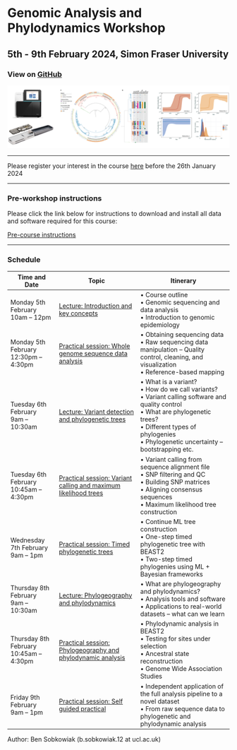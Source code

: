# Genomic Analysis and Phylodynamics Workshop

## 5th - 9th February 2024, Simon Fraser University

### View on [GitHub](https://github.com/bensobkowiak/GenomicsCourse/)

![Title Image](Sequence_trees.png)


---


Please register your interest in the course [here](https://form.jotform.com/240141804355347) before the 26th January 2024


---

### Pre-workshop instructions

Please click the link below for instructions to download and install all data and software required for this course:

[Pre-course instructions](PreCourse_instructions.md)

---

### Schedule

| Time and Date                  | Topic                                           | Itinerary                                                 |
|--------------------------------|-------------------------------------------------|-----------------------------------------------------------|
| Monday 5th February <br> 10am – 12pm | [Lecture: Introduction and key concepts](Lectures/Introduction.md) | • Course outline<br>• Genomic sequencing and data analysis<br>• Introduction to genomic epidemiology |
| Monday 5th February <br> 12:30pm – 4:30pm | [Practical session: Whole genome sequence data analysis](Practicals/WGS_Analysis.md) | • Obtaining sequencing data<br>• Raw sequencing data manipulation – Quality control, cleaning, and visualization<br>• Reference-based mapping |
| Tuesday 6th February <br> 9am – 10:30am | [Lecture: Variant detection and phylogenetic trees](Lectures/VariantCalling.md) | • What is a variant?<br>• How do we call variants?<br>• Variant calling software and quality control<br>• What are phylogenetic trees?<br>• Different types of phylogenies<br>• Phylogenetic uncertainty – bootstrapping etc. |
| Tuesday 6th February <br> 10:45am – 4:30pm | [Practical session: Variant calling and maximum likelihood trees](Practicals/VariantCalling_MLtrees.md) | • Variant calling from sequence alignment file<br>• SNP filtering and QC<br>• Building SNP matrices<br>• Aligning consensus sequences<br>• Maximum likelihood tree construction |
| Wednesday 7th February <br> 9am – 1pm | [Practical session: Timed phylogenetic trees](Practicals/Phylogenetics.md) | • Continue ML tree construction<br>• One-step timed phylogenetic tree with BEAST2<br>• Two-step timed phylogenies using ML + Bayesian frameworks |
| Thursday 8th February <br> 9am – 10:30am | [Lecture: Phylogeography and phylodynamics](Lectures/Phylogeography_Phylodynamics.md) | • What are phylogeography and phylodynamics?<br>• Analysis tools and software<br>• Applications to real-world datasets – what can we learn |
| Thursday 8th February <br> 10:45am – 4:30pm | [Practical session: Phylogeography and phylodynamic analysis](Practicals/Phylodynamics.md) | • Phylodynamic analysis in BEAST2<br>• Testing for sites under selection <br>• Ancestral state reconstruction  <br>• Genome Wide Association Studies |
| Friday 9th February <br> 9am – 1pm  | [Practical session: Self guided practical](Practicals/Full_pipeline_test.md) | • Independent application of the full analysis pipeline to a novel dataset<br>• From raw sequence data to phylogenetic and phylodynamic analysis |


Author: Ben Sobkowiak (b.sobkowiak.12 at ucl.ac.uk)
